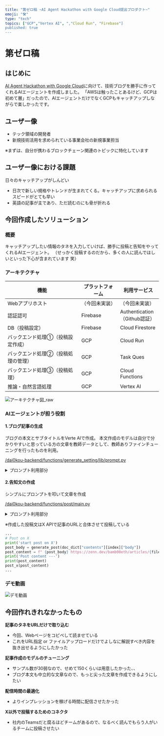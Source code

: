 ```yaml
---
title: "第ゼロ稿 ~AI Agent Hackathon with Google Cloud提出プロダクト~"
emoji: "🛠"
type: "tech" 
topics: ["GCP","Vertex AI", ","Cloud Run", "Firebase"]
published: true
---
```


# 第ゼロ稿

## はじめに

[AI Agent Hackathon with Google Cloud](https://zenn.dev/hackathons/2024-google-cloud-japan-ai-hackathon)に向けて、技術ブログを勝手に作ってくれるAIエージェントを作成しました。
「AWSは触ったことあるけど、GCPは初めて層」だったので、AIエージェントだけでなくGCPもキャッチアップしながらで楽しかったです。

## ユーザー像

* テック領域の開発者
* 新規技術活用を求められている事業会社の新規事業担当

※まずは、自分が携わるブロックチェーン関連のトピックに特化しています

## ユーザー像における課題

日々のキャッチアップがしんどい

* 日次で新しい規格やトレンドが生まれてくる。キャッチアップに求められるスピードがとても早い
* 英語の記事が主であり、ただ読むのにも骨が折れる

## 今回作成したソリューション

### 概要

キャッチアップしたい情報のタネを入力していけば、勝手に投稿と告知をやってくれるAIエージェント。
（せっかく投稿するのだから、多くの人に読んでほしいといった下心が含まれています 笑）

### アーキテクチャ

機能 | プラットフォーム | 利用サービス
--- | --- | --- 
Webアプリホスト | （今回未実装） | （今回未実装）
認証認可 | Firebase | Authentication<br>（Github認証）
DB（投稿設定） | Firebase | Cloud Firestore
バックエンド処理①（投稿設定作成） | GCP | Cloud Run
バックエンド処理②（投稿処理の管理）|GCP |  Task Ques
バックエンド処理③（投稿処理） | GCP | Cloud Functions
推論・自然言語処理 | GCP | Vertex AI

![アーキテクチャ図_raw](./architecture_00_raw.png)

### AIエージェントが担う役割

#### 1.ブログ記事の生成

ブログの本文とサブタイトルをVerte AIで作成。
本文作成のモデルは自分で分かりやすいと思っている方の文章を教師データとして、教師ありファインチューニングを行ったものを利用。

[/dai0kou-backend/functions/generate_setting/lib/prompt.py](../dai0kou-backend/functions/generate_setting/lib/prompt.py)

<details>

<summary>プロンプト利用部分</summary>

```python
...
def generateContents(source, count, digest):
    text = f"""
    以下内容を、わかりやすく説明するブログを作成して
    {source}

    また、これまで{str(count)}回投稿しており、前回の記事で下記内容は投稿済みであることも留意して
    {digest}
    """
    print("Generation start!!!")

    request = {
        'contents': [
            {'role': 'user', 'parts': [text]}
        ],
    }
    vertexai.init(
        project="33517488829",
        location="us-east1",
        api_endpoint="us-east1-aiplatform.googleapis.com"
    )
    tools = [
        Tool.from_google_search_retrieval(
            google_search_retrieval=grounding.GoogleSearchRetrieval()
        ),
    ]
    model = GenerativeModel(
        "projects/33517488829/locations/us-east1/endpoints/7247149419508793344",
        tools=tools,
        system_instruction=["""あなたはブログ投稿を行う作者です。与えられた情報の要約だけでなく、専門家として、技術の活用に向けた考察を加えてください"""]
    )
    
    responses = model.generate_content(
        [text],
        generation_config=generation_config,
        safety_settings=safety_settings,
        stream=True,
    )
    
    print("Generation finished!!!")
    res_text = ""
    for response in responses:
        res_text = res_text + response.text

    responses = model.generate_content(
        [text],
        generation_config=generation_config,
        safety_settings=safety_settings,
        stream=True,
    )

    print("Generation finished!!!")
    res_text = ""
    for response in responses:
        res_text = res_text + response.text + '\n'
        
    return res_text
```

</details>

#### 2.告知文の作成

シンプルにプロンプトを叩いて文章を作成

[/dai0kou-backend/functions/post/main.py](../dai0kou-backend/functions/post/main.py)

<details>

<summary>プロンプト利用部分</summary>

```python
...
def generate_post(contents):
    text = f"""
    以下内容のブログを書いている。Xで告知するための文章を100文字以内で作成して
    {contents}
    """
    
    request = {
        'contents': [
            {'role': 'user', 'parts': [text]}
        ],
    }
    vertexai.init(project="ai-agent-bamb00", location="asia-northeast1")
    model = GenerativeModel("gemini-1.5-flash-001",)
    
    responses = model.generate_content(
        [text],
        generation_config=generation_config,
        safety_settings=safety_settings,
        stream=True,
    )
    print("Generation finished!!!")
    res_text = ""
    for response in responses:
        res_text = res_text + response.text
    print(res_text)
    
    return res_text
...
```

</details>

※作成した投稿文はX APIで記事のURLと合体させて投稿している

```Python
...
# Post on X
print('start post on X')
post_body = generate_post(doc_dict["contents"][index]["body"])
post_content = f" {post_body} https://zenn.dev/bamb00eth/articles/{file_name}"
print('Post content ---')
print(post_content)
post_x(post_content)
...
```

### デモ動画

![デモ動画](https://youtu.be/FrnXRmP77Ag)

## 今回作れきれなかったもの

**記事のタネをURLだけで取り込む**

* 今回、Webページをコピペして読ませている
* これをURL指定 or ファイルアップロードだけでよしなに解説すべき内容を抜き出せるようにしたかった

**記事作成のモデルのチューニング**

* サンプル数が30弱なので、せめて150くらいは用意したかった、、
* ブログ本文も中立的な文章なので、もっと尖った文章を作成できるようにしたい

**配信時間の最適化**

* よりインプレッションを稼げる時間に配信させたかった

**X以外で投稿するためのコネクタ**

* 社内のTeamsだと腐るほどチームがあるので、なるべく読んでもらう人がいるチームに投稿させたい
